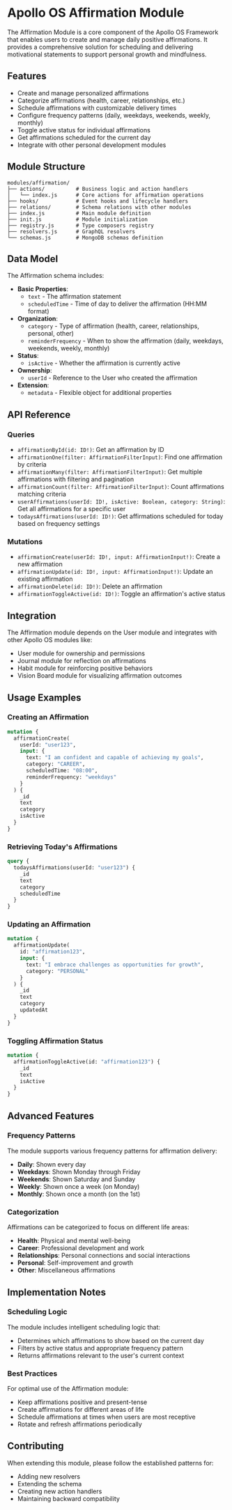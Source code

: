 # Apollo OS Affirmation Module

The Affirmation Module is a core component of the Apollo OS Framework that enables users to create and manage daily positive affirmations. It provides a comprehensive solution for scheduling and delivering motivational statements to support personal growth and mindfulness.

## Features

- Create and manage personalized affirmations
- Categorize affirmations (health, career, relationships, etc.)
- Schedule affirmations with customizable delivery times
- Configure frequency patterns (daily, weekdays, weekends, weekly, monthly)
- Toggle active status for individual affirmations
- Get affirmations scheduled for the current day
- Integrate with other personal development modules

## Module Structure

```
modules/affirmation/
├── actions/          # Business logic and action handlers
│   └── index.js      # Core actions for affirmation operations
├── hooks/            # Event hooks and lifecycle handlers
├── relations/        # Schema relations with other modules
├── index.js          # Main module definition
├── init.js           # Module initialization
├── registry.js       # Type composers registry
├── resolvers.js      # GraphQL resolvers
└── schemas.js        # MongoDB schemas definition
```

## Data Model

The Affirmation schema includes:

- **Basic Properties**:
  - `text` - The affirmation statement
  - `scheduledTime` - Time of day to deliver the affirmation (HH:MM format)
- **Organization**:
  - `category` - Type of affirmation (health, career, relationships, personal, other)
  - `reminderFrequency` - When to show the affirmation (daily, weekdays, weekends, weekly, monthly)
- **Status**:
  - `isActive` - Whether the affirmation is currently active
- **Ownership**:
  - `userId` - Reference to the User who created the affirmation
- **Extension**:
  - `metadata` - Flexible object for additional properties

## API Reference

### Queries

- `affirmationById(id: ID!)`: Get an affirmation by ID
- `affirmationOne(filter: AffirmationFilterInput)`: Find one affirmation by criteria
- `affirmationMany(filter: AffirmationFilterInput)`: Get multiple affirmations with filtering and pagination
- `affirmationCount(filter: AffirmationFilterInput)`: Count affirmations matching criteria
- `userAffirmations(userId: ID!, isActive: Boolean, category: String)`: Get all affirmations for a specific user
- `todaysAffirmations(userId: ID!)`: Get affirmations scheduled for today based on frequency settings

### Mutations

- `affirmationCreate(userId: ID!, input: AffirmationInput!)`: Create a new affirmation
- `affirmationUpdate(id: ID!, input: AffirmationInput!)`: Update an existing affirmation
- `affirmationDelete(id: ID!)`: Delete an affirmation
- `affirmationToggleActive(id: ID!)`: Toggle an affirmation's active status

## Integration

The Affirmation module depends on the User module and integrates with other Apollo OS modules like:

- User module for ownership and permissions
- Journal module for reflection on affirmations
- Habit module for reinforcing positive behaviors
- Vision Board module for visualizing affirmation outcomes

## Usage Examples

### Creating an Affirmation

```graphql
mutation {
  affirmationCreate(
    userId: "user123",
    input: {
      text: "I am confident and capable of achieving my goals",
      category: "CAREER",
      scheduledTime: "08:00",
      reminderFrequency: "weekdays"
    }
  ) {
    _id
    text
    category
    isActive
  }
}
```

### Retrieving Today's Affirmations

```graphql
query {
  todaysAffirmations(userId: "user123") {
    _id
    text
    category
    scheduledTime
  }
}
```

### Updating an Affirmation

```graphql
mutation {
  affirmationUpdate(
    id: "affirmation123",
    input: {
      text: "I embrace challenges as opportunities for growth",
      category: "PERSONAL"
    }
  ) {
    _id
    text
    category
    updatedAt
  }
}
```

### Toggling Affirmation Status

```graphql
mutation {
  affirmationToggleActive(id: "affirmation123") {
    _id
    text
    isActive
  }
}
```

## Advanced Features

### Frequency Patterns

The module supports various frequency patterns for affirmation delivery:

- **Daily**: Shown every day
- **Weekdays**: Shown Monday through Friday
- **Weekends**: Shown Saturday and Sunday
- **Weekly**: Shown once a week (on Monday)
- **Monthly**: Shown once a month (on the 1st)

### Categorization

Affirmations can be categorized to focus on different life areas:

- **Health**: Physical and mental well-being
- **Career**: Professional development and work
- **Relationships**: Personal connections and social interactions
- **Personal**: Self-improvement and growth
- **Other**: Miscellaneous affirmations

## Implementation Notes

### Scheduling Logic

The module includes intelligent scheduling logic that:
- Determines which affirmations to show based on the current day
- Filters by active status and appropriate frequency pattern
- Returns affirmations relevant to the user's current context

### Best Practices

For optimal use of the Affirmation module:
- Keep affirmations positive and present-tense
- Create affirmations for different areas of life
- Schedule affirmations at times when users are most receptive
- Rotate and refresh affirmations periodically

## Contributing

When extending this module, please follow the established patterns for:
- Adding new resolvers
- Extending the schema
- Creating new action handlers
- Maintaining backward compatibility 
